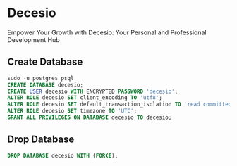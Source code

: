 # Decesio
Empower Your Growth with Decesio: Your Personal and Professional Development Hub


## Create Database

```sql
sudo -u postgres psql
CREATE DATABASE decesio;
CREATE USER decesio WITH ENCRYPTED PASSWORD 'decesio';
ALTER ROLE decesio SET client_encoding TO 'utf8';
ALTER ROLE decesio SET default_transaction_isolation TO 'read committed';
ALTER ROLE decesio SET timezone TO 'UTC';
GRANT ALL PRIVILEGES ON DATABASE decesio TO decesio;
```

## Drop Database

```sql
DROP DATABASE decesio WITH (FORCE);
```